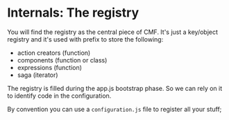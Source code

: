 # Internals: The registry

You will find the registry as the central piece of CMF.
It's just a key/object registry and it's used with prefix to store the following:

* action creators (function)
* components (function or class)
* expressions (function)
* saga (iterator)

The registry is filled during the app.js bootstrap phase. So we can rely on it
to identify code in the configuration.

By convention you can use a `configuration.js` file to register all your stuff;